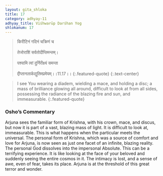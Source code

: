 ```yaml
---
layout: gita_shloka
title: 17
category: adhyay-11
adhyay_title: Viśhwarūp Darśhan Yog
shlokanum: 17
---
```


> किरीटिनं गदिनं चक्रिणं च<br><br>तेजोराशिं सर्वतोदीप्तिमन्तम्।<br><br>पश्यामि त्वां दुर्निरीक्ष्यं समन्ता<br><br>द्दीप्तानलार्कद्युतिमप्रमेयम्।।11.17।।
{:.featured-quote}
{:.text-center}

> I see You wearing a diadem, wielding a mace, and holding a disc; a mass of brilliance glowing all around, difficult to look at from all sides, possessing the radiance of the blazing fire and sun, and immeasurable.
{:.featured-quote}

### Osho’s Commentary
Arjuna sees the familiar form of Krishna, with his crown, mace, and discus, but now it is part of a vast, blazing mass of light. It is difficult to look at, immeasurable.
This is what happens when the particular meets the universal. The personal form of Krishna, which was a source of comfort and love for Arjuna, is now seen as just one facet of an infinite, blazing reality. The personal God dissolves into the impersonal Absolute.
This can be a terrifying experience. It is like looking at the face of your beloved and suddenly seeing the entire cosmos in it. The intimacy is lost, and a sense of awe, even of fear, takes its place. Arjuna is at the threshold of this great terror and wonder.
